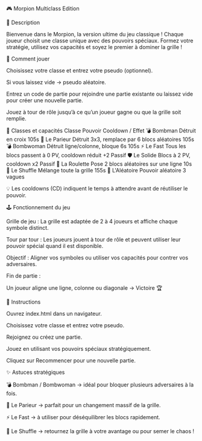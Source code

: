 🎮 Morpion Multiclass Edition


📝 Description

Bienvenue dans le Morpion, la version ultime du jeu classique !
Chaque joueur choisit une classe unique avec des pouvoirs spéciaux. Formez votre stratégie, utilisez vos capacités et soyez le premier à dominer la grille !

👥 Comment jouer

Choisissez votre classe et entrez votre pseudo (optionnel).

Si vous laissez vide → pseudo aléatoire.

Entrez un code de partie pour rejoindre une partie existante ou laissez vide pour créer une nouvelle partie.

Jouez à tour de rôle jusqu’à ce qu’un joueur gagne ou que la grille soit remplie.

🧙 Classes et capacités
Classe	Pouvoir	Cooldown / Effet
💣 Bombman	Détruit en croix	105s
🎲 Le Parieur	Détruit 3x3, remplace par 6 blocs aléatoires	105s
💣 Bombwoman	Détruit ligne/colonne, bloque 6s	105s
⚡ Le Fast	Tous les blocs passent à 0 PV, cooldown réduit +2	Passif
🛡️ Le Solide	Blocs à 2 PV, cooldown x2	Passif
🎰 La Roulette	Pose 2 blocs aléatoires sur une ligne	10s
🔀 Le Shuffle	Mélange toute la grille	155s
🎲 L'Aléatoire	Pouvoir aléatoire	3 vagues

💡 Les cooldowns (CD) indiquent le temps à attendre avant de réutiliser le pouvoir.

🕹️ Fonctionnement du jeu

Grille de jeu : La grille est adaptée de 2 à 4 joueurs et affiche chaque symbole distinct.

Tour par tour : Les joueurs jouent à tour de rôle et peuvent utiliser leur pouvoir spécial quand il est disponible.

Objectif : Aligner vos symboles ou utiliser vos capacités pour contrer vos adversaires.

Fin de partie :

Un joueur aligne une ligne, colonne ou diagonale → Victoire 🏆


🚀 Instructions

Ouvrez index.html dans un navigateur.

Choisissez votre classe et entrez votre pseudo.

Rejoignez ou créez une partie.

Jouez en utilisant vos pouvoirs spéciaux stratégiquement.

Cliquez sur Recommencer pour une nouvelle partie.

✨ Astuces stratégiques

💣 Bombman / Bombwoman → idéal pour bloquer plusieurs adversaires à la fois.

🎲 Le Parieur → parfait pour un changement massif de la grille.

⚡ Le Fast → à utiliser pour déséquilibrer les blocs rapidement.

🔀 Le Shuffle → retournez la grille à votre avantage ou pour semer le chaos !
